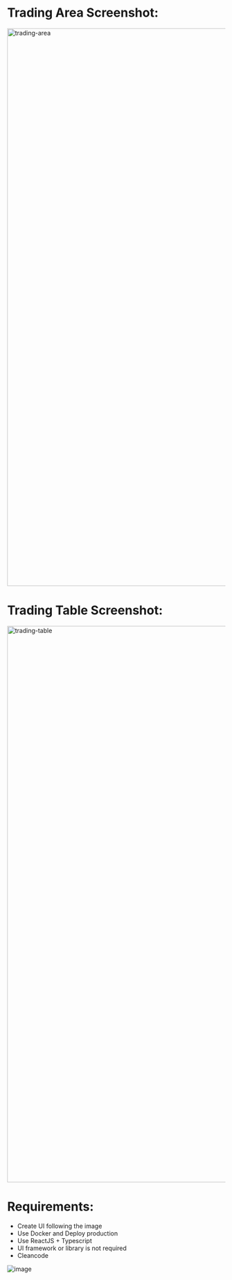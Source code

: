 # Trading Area Screenshot:
<img width="1284" alt="trading-area" src="https://github.com/deantran98/trading-data-table/assets/60637571/ff5f68c4-3b95-4c82-92c4-bd981fabaa46">

# Trading Table Screenshot:
<img width="1281" alt="trading-table" src="https://github.com/deantran98/trading-data-table/assets/60637571/b7e2974c-da5e-4a80-b546-ddaea82c007e">

# Requirements:
- Create UI following the image
- Use Docker and Deploy production
- Use ReactJS + Typescript
- UI framework or library is not required
- Cleancode

![image](https://github.com/maiquynhicttm/icttm-fe-assignments/assets/168796692/c68592a1-abc0-49e0-9626-00d5810f2854)

